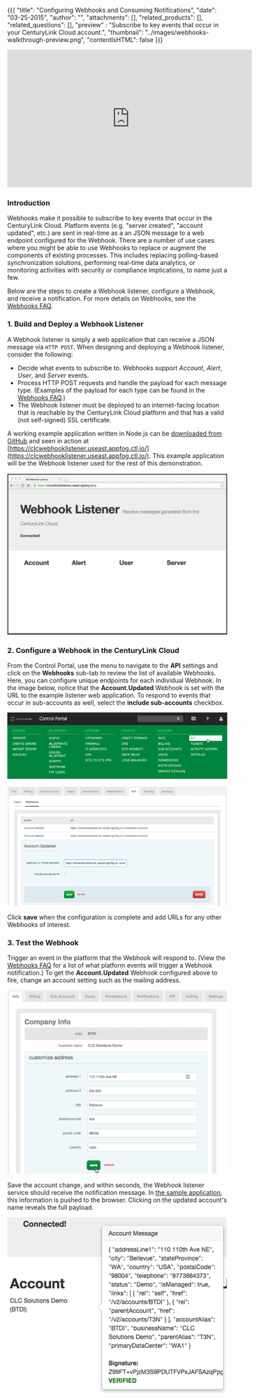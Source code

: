 {{{
  "title": "Configuring Webhooks and Consuming Notifications",
  "date": "03-25-2015",
  "author": "",
  "attachments": [],
  "related_products": [],
  "related_questions": [],
  "preview" : "Subscribe to key events that occur in your CenturyLink Cloud account.",
  "thumbnail": "../images/webhooks-walkthrough-preview.png",
  "contentIsHTML": false
}}}

<iframe width="560" height="315" src="https://www.youtube.com/embed/bJdAnDo4XBg" frameborder="0" allowfullscreen></iframe>

### Introduction

Webhooks make it possible to subscribe to key events that occur in the CenturyLink Cloud. Platform events (e.g. "server created", "account updated", etc.) are sent in real-time as a an JSON message to a web endpoint configured for the Webhook. There are a number of use cases where you might be able to use Webhooks to replace or augment the components of existing processes. This includes replacing polling-based synchronization solutions, performing real-time data analytics, or monitoring activities with security or compliance implications, to name just a few.

Below are the steps to create a Webhook listener, configure a Webhook, and receive a notification. For more details on Webhooks, see the [Webhooks FAQ](//www.ctl.io/api-docs/v2/#webhooks-webhooks-faq).

### 1. Build and Deploy a Webhook Listener

A Webhook listener is simply a web application that can receive a JSON message via `HTTP POST`. When designing and deploying a Webhook listener, consider the following:

 - Decide what events to subscribe to. Webhooks support _Account_, _Alert_, _User_, and _Server_ events.
 - Process HTTP POST requests and handle the payload for each message type. (Examples of the payload for each type can be found in the [Webhooks FAQ](//www.ctl.io/api-docs/v2/#webhooks-webhooks-faq).)
 - The Webhook listener must be deployed to an internet-facing location that is reachable by the CenturyLink Cloud platform and that has a valid (not self-signed) SSL certificate.

A working example application written in Node.js can be [downloaded from GitHub](https://github.com/Tier3/Examples/tree/master/CLC.WebHookListener) and seen in action at [https://clcwebhooklistener.useast.appfog.ctl.io/](https://clcwebhooklistener.useast.appfog.ctl.io/). This example application will be the Webhook listener used for the rest of this demonstration.

![Webhooks Example Application](../images/webhooks-walkthrough-01.png)

### 2. Configure a Webhook in the CenturyLink Cloud

From the Control Portal, use the menu to navigate to the **API** settings and click on the **Webhooks** sub-tab to review the list of available Webhooks. Here, you can configure unique endpoints for each individual Webhook. In the image below, notice that the **Account.Updated** Webhook is set with the URL to the example listener web application. To respond to events that occur in sub-accounts as well, select the **include sub-accounts** checkbox.

![Webhooks Configuration](../images/webhooks-walkthrough-02.png)

![Webhooks Configuration](../images/webhooks-walkthrough-03.png)

Click **save** when the configuration is complete and add URLs for any other Webhooks of interest.

### 3. Test the Webhook

Trigger an event in the platform that the Webhook will respond to. (View the [Webhooks FAQ](//www.ctl.io/api-docs/v2/#webhooks-webhooks-faq) for a list of what platform events will trigger a Webhook notification.) To get the **Account.Updated** Webhook configured above to fire, change an account setting such as the mailing address.

![Update Account Info](../images/webhooks-walkthrough-04.png)

Save the account change, and within seconds, the Webhook listener service should receive the notification message. In [the sample application](https://github.com/Tier3/Examples/tree/master/CLC.WebHookListener), this information is pushed to the browser. Clicking on the updated account's name reveals the full payload.

![Update Account Info](../images/webhooks-walkthrough-05.png)
